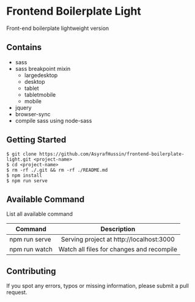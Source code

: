# Frontend Boilerplate Light

Front-end boilerplate lightweight version

## Contains

*   sass
*   sass breakpoint mixin
    *   largedesktop
    *   desktop
    *   tablet
    *   tabletmobile
    *   mobile
*   jquery
*   browser-sync
*   compile sass using node-sass

## Getting Started

```
$ git clone https://github.com/AsyrafHussin/frontend-boilerplate-light.git <project-name>
$ cd <project-name>
$ rm -rf ./.git && rm -rf ./README.md
$ npm install
$ npm run serve
```

## Available Command

List all available command

| Command       |                Description                |
| ------------- | :---------------------------------------: |
| npm run serve | Serving project at http://localhost:3000  |
| npm run watch | Watch all files for changes and recompile |

## Contributing

If you spot any errors, typos or missing information, please submit a pull request.
